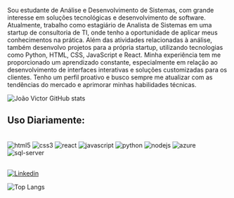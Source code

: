 Sou estudante de Análise e Desenvolvimento de Sistemas, com grande interesse em soluções tecnológicas e desenvolvimento de software. Atualmente, trabalho como estagiário de Analista de Sistemas em uma startup de consultoria de TI, onde tenho a oportunidade de aplicar meus conhecimentos na prática. Além das atividades relacionadas à análise, também desenvolvo projetos para a própria startup, utilizando tecnologias como Python, HTML, CSS, JavaScript e React.
Minha experiência tem me proporcionado um aprendizado constante, especialmente em relação ao desenvolvimento de interfaces interativas e soluções customizadas para os clientes. Tenho um perfil proativo e busco sempre me atualizar com as tendências do mercado e aprimorar minhas habilidades técnicas.


![João Victor GitHub stats](https://github-readme-stats.vercel.app/api?username=Longhin08&show_icons=true&theme=radical)


## Uso Diariamente:

<div style="display: inline_block"><br/>
    <img align="center" alt="html5" src="https://img.shields.io/badge/HTML5-E34F26?style=for-the-badge&logo=html5&logoColor=white"/>
     <img align="center" alt="css3" src="https://img.shields.io/badge/CSS3-1572B6?style=for-the-badge&logo=css3&logoColor=white"/>
     <img align="center" alt="react" src="https://img.shields.io/badge/React-20232A?style=for-the-badge&logo=react&logoColor=61DAFB"/>
       <img align="center" alt="javascript" src="https://img.shields.io/badge/JavaScript-323330?style=for-the-badge&logo=javascript&logoColor=F7DF1E"/>
       <img align="center" alt="python" src="https://img.shields.io/badge/Python-14354C?style=for-the-badge&logo=python&logoColor=white"/>
        <img align="center" alt="nodejs" src="https://img.shields.io/badge/Node.js-43853D?style=for-the-badge&logo=node.js&logoColor=white"/>
        <img align="center" alt="azure" src="https://img.shields.io/badge/Microsoft_Azure-0089D6?style=for-the-badge&logo=microsoft-azure&logoColor=white"/>
        <img align="center" alt="sql-server" src="https://img.shields.io/badge/Microsoft_SQL_Server-CC2927?style=for-the-badge&logo=microsoft-sql-server&logoColor=white"/>
</div>

##

[![Linkedin](https://img.shields.io/badge/LinkedIn-0077B5?style=for-the-badge&logo=linkedin&logoColor=white)](https://www.linkedin.com/in/jo%C3%A3o-victor-longhin-ramos-50b49922b/)

![Top Langs](https://github-readme-stats.vercel.app/api/top-langs/?username=Longhin08&theme=blue-green)

